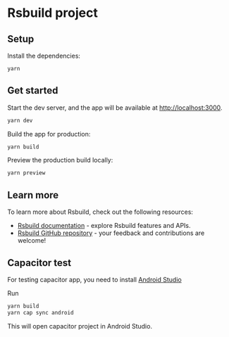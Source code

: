 # Rsbuild project

## Setup

Install the dependencies:

```bash
yarn
```

## Get started

Start the dev server, and the app will be available at [http://localhost:3000](http://localhost:3000).

```bash
yarn dev
```

Build the app for production:

```bash
yarn build
```

Preview the production build locally:

```bash
yarn preview
```

## Learn more

To learn more about Rsbuild, check out the following resources:

- [Rsbuild documentation](https://rsbuild.rs) - explore Rsbuild features and APIs.
- [Rsbuild GitHub repository](https://github.com/web-infra-dev/rsbuild) - your feedback and contributions are welcome!

## Capacitor test

For testing capacitor app, you need to install [Android Studio](https://developer.android.com/studio)

Run

```bash
yarn build
yarn cap sync android
```

This will open capacitor project in Android Studio.
